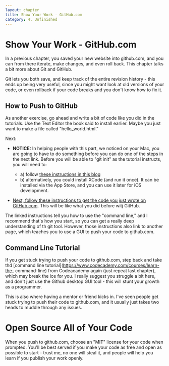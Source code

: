 ```yaml
---
layout: chapter
title: Show Your Work - GitHub.com
category: 4. Unfinished
---
```


# Show Your Work - GitHub.com

In a previous chapter, you saved your new website into github.com, and you can
from there iterate, make changes, and even roll back. This chapter talks a bit
more about Git and GitHub.

Git lets you both save, and keep track of the entire revision history - this
ends up being very useful, since you might want look at old versions of your
code, or even rollback if your code breaks and you don't know how to fix it.

## How to Push to GitHub

As another exercise, go ahead and write a bit of code like you did in the
tutorials. Use the Text Editor the book said to install earlier. Maybe you
just want to make a file called "hello_world.html."

Next:

  * **NOTICE:** In helping people with this part, we noticed on your Mac, you are going to have to do something before you can do one of the steps in the next link. Before you will be able to "git init" as the tutorial instructs, you will need to: 
    * a) follow [these instructions in this blog](http://blog.bobbyallen.me/2014/03/07/how-to-install-git-without-having-to-install-xcode-on-macosx/)
    * b) alternatively, you could install XCode (and run it once). It can be installed via the App Store, and you can use it later for iOS development. 

  * [Next, follow these instructions to get the code you just wrote on GitHub.com](https://help.github.com/articles/adding-an-existing-project-to-github-using-the-command-line/). This will be like what you did before witj GitHub.

The linked instructions tell you how to use the "command line," and I
recommend that's how you start, so you can get a really deep understanding of
th git tool. However, those instructions also link to another page, which
teaches you to use a GUI to push your code to github.com.

## Command Line Tutorial

If you get stuck trying to push your code to github.com, step back and take
thd [command line tutorial](https://www.codecademy.com/courses/learn-the-
command-line) from Codeacademy again (just repeat last chapter), which may
break the ice for you. I really suggest you struggle a bit here, and don't
just use the Github desktop GUI tool - this will stunt your growth as a
programmer.

This is also where having a mentor or friend kicks in. I've seen people get
stuck trying to push their code to github.com, and it usually just takes two
heads to muddle through any issues.

# Open Source All of Your Code

When you push to github.com, choose an "MIT" license for your code when
prompted. You'll be best served if you make your code as free and open as
possible to start - trust me, no one will steal it, and people will help you
learn if you publish your work openly.

